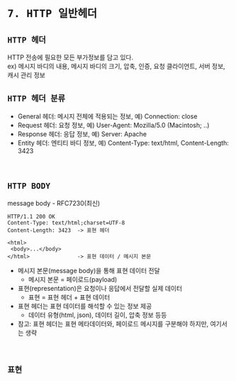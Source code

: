 # `7. HTTP 일반헤더`

## `HTTP 헤더`
HTTP 전송에 필요한 모든 부가정보를 담고 있다. <br>
ex) 메시지 바디의 내용, 메시지 바디의 크기, 압축, 인증, 요청 클라이언트, 서버 정보, 캐시 관리 정보
<br>

## `HTTP 헤더 분류`
- General 헤더: 메시지 전체에 적용되는 정보, 예) Connection: close
- Request 헤더: 요청 정보, 예) User-Agent: Mozilla/5.0 (Macintosh; ..)
- Response 헤더: 응답 정보, 예) Server: Apache
- Entity 헤더: 엔티티 바디 정보, 예) Content-Type: text/html, Content-Length: 3423
<br>

## `HTTP BODY`
message body - RFC7230(최신)
```
HTTP/1.1 200 OK
Content-Type: text/html;charset=UTF-8
Content-Length: 3423  -> 표현 헤더

<html>
 <body>...</body>
</html>               -> 표현 데이터 / 메시지 본문
```
- 메시지 본문(message body)을 통해 표현 데이터 전달
  - 메시지 본문 = 페이로드(payload)
- 표현(representation)은 요청이나 응답에서 전달할 실제 데이터
  - 표현 = 표현 헤더 + 표현 데이터
- 표현 헤더는 표현 데이터를 해석할 수 있는 정보 제공
  - 데이터 유형(html, json), 데이터 길이, 압축 정보 등등
- 참고: 표현 헤더는 표현 메타데이터와, 페이로드 메시지를 구분해야 하지만, 여기서는 생략
<br>

## `표현`
